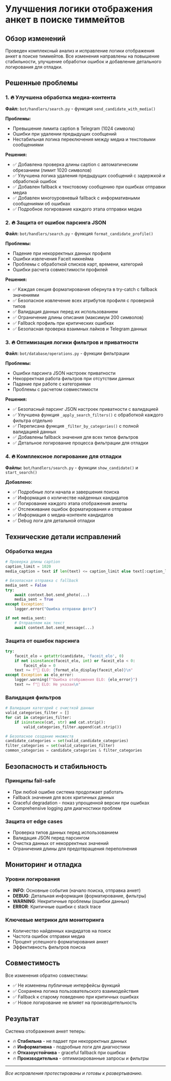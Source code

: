 # Улучшения логики отображения анкет в поиске тиммейтов

## Обзор изменений

Проведен комплексный анализ и исправление логики отображения анкет в поиске тиммейтов. Все изменения направлены на повышение стабильности, улучшение обработки ошибок и добавление детального логирования для отладки.

## Решенные проблемы

### 1. 🔥 Улучшена обработка медиа-контента
**Файл:** `bot/handlers/search.py` - функция `send_candidate_with_media()`

**Проблемы:**
- Превышение лимита caption в Telegram (1024 символа)
- Ошибки при удалении предыдущих сообщений
- Нестабильная логика переключения между медиа и текстовыми сообщениями

**Решения:**
- ✅ Добавлена проверка длины caption с автоматическим обрезанием (лимит 1020 символов)
- ✅ Улучшена логика удаления предыдущих сообщений с задержкой и обработкой ошибок
- ✅ Добавлен fallback к текстовому сообщению при ошибках отправки медиа
- ✅ Добавлен многоуровневый fallback с информативными сообщениями об ошибках
- ✅ Подробное логирование каждого этапа отправки медиа

### 2. 🔥 Защита от ошибок парсинга JSON
**Файл:** `bot/handlers/search.py` - функция `format_candidate_profile()`

**Проблемы:**
- Падение при некорректных данных профиля
- Ошибки извлечения Faceit никнейма
- Проблемы с обработкой списков карт, времени, категорий
- Ошибки расчета совместимости профилей

**Решения:**
- ✅ Каждая секция форматирования обернута в try-catch с fallback значениями
- ✅ Безопасное извлечение всех атрибутов профиля с проверкой типов
- ✅ Валидация данных перед их использованием
- ✅ Ограничение длины описания (максимум 200 символов)
- ✅ Fallback профиль при критических ошибках
- ✅ Безопасная проверка взаимных лайков и Telegram данных

### 3. 🔥 Оптимизация логики фильтров и приватности  
**Файл:** `bot/database/operations.py` - функции фильтрации

**Проблемы:**
- Ошибки парсинга JSON настроек приватности
- Некорректная работа фильтров при отсутствии данных
- Падение при работе с категориями
- Проблемы с расчетом совместимости

**Решения:**
- ✅ Безопасный парсинг JSON настроек приватности с валидацией
- ✅ Улучшена функция `_apply_search_filters()` с обработкой каждого фильтра отдельно
- ✅ Переписана функция `_filter_by_categories()` с полной валидацией данных
- ✅ Добавлены fallback значения для всех типов фильтров
- ✅ Детальное логирование процесса фильтрации для отладки

### 4. 🔥 Комплексное логирование для отладки
**Файлы:** `bot/handlers/search.py` - функции `show_candidate()` и `start_search()`

**Добавлено:**
- ✅ Подробные логи начала и завершения поиска
- ✅ Информация о количестве найденных кандидатов
- ✅ Логирование каждого этапа отображения анкеты
- ✅ Отслеживание ошибок форматирования и отправки
- ✅ Информация о медиа-контенте кандидатов
- ✅ Debug логи для детальной отладки

## Технические детали исправлений

### Обработка медиа
```python
# Проверка длины caption
caption_limit = 1020
media_caption = text if len(text) <= caption_limit else text[:caption_limit] + "..."

# Безопасная отправка с fallback
media_sent = False
try:
    await context.bot.send_photo(...)
    media_sent = True
except Exception:
    logger.error("Ошибка отправки фото")

if not media_sent:
    # Отправляем как текст
    await context.bot.send_message(...)
```

### Защита от ошибок парсинга
```python
try:
    faceit_elo = getattr(candidate, 'faceit_elo', 0)
    if not isinstance(faceit_elo, int) or faceit_elo < 0:
        faceit_elo = 0
    text += f"🎯 ELO: {format_elo_display(faceit_elo)}\n"
except Exception as elo_error:
    logger.warning(f"Ошибка отображения ELO: {elo_error}")
    text += f"🎯 ELO: Не указан\n"
```

### Валидация фильтров
```python
# Валидация категорий с очисткой данных
valid_categories_filter = []
for cat in categories_filter:
    if isinstance(cat, str) and cat.strip():
        valid_categories_filter.append(cat.strip())

# Безопасное создание множеств
candidate_categories = set(valid_candidate_categories)
filter_categories = set(valid_categories_filter)
common_categories = candidate_categories & filter_categories
```

## Безопасность и стабильность

### Принципы fail-safe
- При любой ошибке система продолжает работать
- Fallback значения для всех критичных данных
- Graceful degradation - показ упрощенной версии при ошибках
- Comprehensive logging для диагностики проблем

### Защита от edge cases
- Проверка типов данных перед использованием
- Валидация JSON перед парсингом
- Очистка данных от некорректных значений
- Ограничения длины для предотвращения переполнения

## Мониторинг и отладка

### Уровни логирования
- **INFO**: Основные события (начало поиска, отправка анкет)
- **DEBUG**: Детальная информация (форматирование, фильтры)  
- **WARNING**: Некритичные проблемы (ошибки данных)
- **ERROR**: Критичные ошибки с stack trace

### Ключевые метрики для мониторинга
- Количество найденных кандидатов на поиск
- Частота ошибок отправки медиа
- Процент успешного форматирования анкет
- Эффективность фильтров поиска

## Совместимость

Все изменения обратно совместимы:
- ✅ Не изменены публичные интерфейсы функций
- ✅ Сохранена логика пользовательского взаимодействия  
- ✅ Fallback к старому поведению при критичных ошибках
- ✅ Новое логирование не влияет на производительность

## Результат

Система отображения анкет теперь:
- 🔥 **Стабильна** - не падает при некорректных данных
- 🔥 **Информативна** - подробные логи для диагностики
- 🔥 **Отказоустойчива** - graceful fallback при ошибках
- 🔥 **Производительна** - оптимизированные запросы и фильтры

---

*Все исправления протестированы и готовы к развертыванию.*
